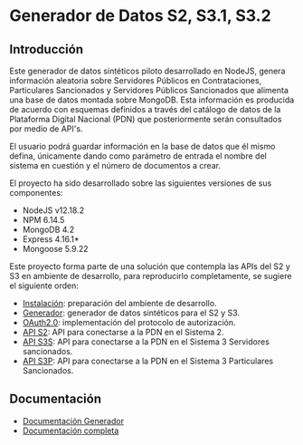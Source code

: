 # Generador de Datos S2, S3.1, S3.2
## Introducción
Este generador de datos sintéticos piloto desarrollado en NodeJS, genera información aleatoria sobre Servidores Públicos en Contrataciones, Particulares Sancionados y Servidores Públicos Sancionados que alimenta una base de datos montada sobre MongoDB. Esta información es producida de acuerdo con esquemas definidos a través del catálogo de datos de la Plataforma Digital Nacional (PDN) que posteriormente serán consultados por medio de API's.

El usuario podrá guardar información en la base de datos que él mismo defina, únicamente dando como parámetro de entrada el nombre del sistema en cuestión y el número de documentos a crear.

El proyecto ha sido desarrollado sobre las siguientes versiones de sus componentes:
* NodeJS v12.18.2
* NPM 6.14.5
* MongoDB 4.2
* Express 4.16.1*
* Mongoose 5.9.22

Este proyecto forma parte de una solución que contempla las APIs del S2 y S3 en ambiente de desarrollo, para reproducirlo completamente, se sugiere el siguiente orden:
* [Instalación](https://docs.google.com/document/d/1aQ0_f3sGiyE94anGy2pwOFn6KLucYTc3ZkrWM8rikIo/edit?usp=sharing): preparación del ambiente de desarrollo.
* [Generador](https://github.com/PDNMX/piloto_generador): generador de datos sintéticos para el S2 y S3. 
* [OAuth2.0](https://github.com/PDNMX/piloto_oauth2.0): implementación del protocolo de autorización.
* [API S2](https://github.com/PDNMX/piloto_s2): API para conectarse a la PDN en el Sistema 2. 
* [API S3S](https://github.com/PDNMX/piloto_s3s): API para conectarse a la PDN en el Sistema 3 Servidores sancionados.
* [API S3P](https://github.com/PDNMX/piloto_s3p): API para conectarse a la PDN en el Sistema 3 Particulares Sancionados. 


## Documentación

* [Documentación Generador](https://docs.google.com/document/d/16Lct0jfrzJ02pdWvW-x8oOfnhTyyZqk93xE2OwzzerI/edit?usp=sharing)
* [Documentación completa](https://drive.google.com/drive/folders/1aQLhmtKwbWiTy20Ei9k-zy6hneUuYTn2?usp=sharing)


